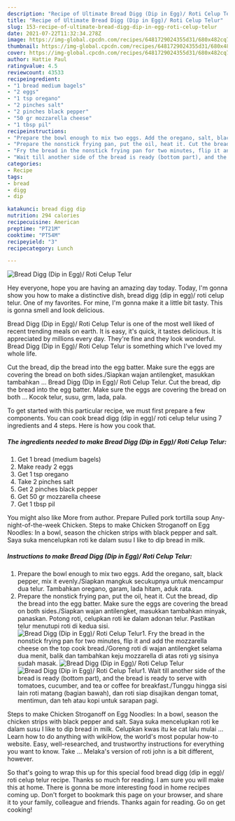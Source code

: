 ```yaml
---
description: "Recipe of Ultimate Bread Digg (Dip in Egg)/ Roti Celup Telur"
title: "Recipe of Ultimate Bread Digg (Dip in Egg)/ Roti Celup Telur"
slug: 153-recipe-of-ultimate-bread-digg-dip-in-egg-roti-celup-telur
date: 2021-07-22T11:32:34.278Z
image: https://img-global.cpcdn.com/recipes/6481729024355d31/680x482cq70/bread-digg-dip-in-egg-roti-celup-telur-recipe-main-photo.jpg
thumbnail: https://img-global.cpcdn.com/recipes/6481729024355d31/680x482cq70/bread-digg-dip-in-egg-roti-celup-telur-recipe-main-photo.jpg
cover: https://img-global.cpcdn.com/recipes/6481729024355d31/680x482cq70/bread-digg-dip-in-egg-roti-celup-telur-recipe-main-photo.jpg
author: Hattie Paul
ratingvalue: 4.5
reviewcount: 43533
recipeingredient:
- "1 bread medium bagels"
- "2 eggs"
- "1 tsp oregano"
- "2 pinches salt"
- "2 pinches black pepper"
- "50 gr mozzarella cheese"
- "1 tbsp pil"
recipeinstructions:
- "Prepare the bowl enough to mix two eggs. Add the oregano, salt, black pepper, mix it evenly./Siapkan mangkuk secukupnya untuk mencampur dua telur. Tambahkan oregano, garam, lada hitam, aduk rata."
- "Prepare the nonstick frying pan, put the oil, heat it. Cut the bread, dip the bread into the egg batter. Make sure the eggs are covering the bread on both sides./Siapkan wajan antilengket, masukkan tambahkan minyak, panaskan. Potong roti, celupkan roti ke dalam adonan telur. Pastikan telur menutupi roti di kedua sisi."
- "Fry the bread in the nonstick frying pan for two minutes, flip it and add the mozzarella cheese on the top cook bread./Goreng roti di wajan antilengket selama dua menit, balik dan tambahkan keju mozzarella di atas roti yg sisinya sudah masak."
- "Wait till another side of the bread is ready (bottom part), and the bread is ready to serve with tomatoes, cucumber, and tea or coffee for breakfast./Tunggu hingga sisi lain roti matang (bagian bawah), dan roti siap disajikan dengan tomat, mentimun, dan teh atau kopi untuk sarapan pagi."
categories:
- Recipe
tags:
- bread
- digg
- dip

katakunci: bread digg dip 
nutrition: 294 calories
recipecuisine: American
preptime: "PT21M"
cooktime: "PT54M"
recipeyield: "3"
recipecategory: Lunch

---
```



![Bread Digg (Dip in Egg)/ Roti Celup Telur](https://img-global.cpcdn.com/recipes/6481729024355d31/680x482cq70/bread-digg-dip-in-egg-roti-celup-telur-recipe-main-photo.jpg)

Hey everyone, hope you are having an amazing day today. Today, I'm gonna show you how to make a distinctive dish, bread digg (dip in egg)/ roti celup telur. One of my favorites. For mine, I'm gonna make it a little bit tasty. This is gonna smell and look delicious.

Bread Digg (Dip in Egg)/ Roti Celup Telur is one of the most well liked of recent trending meals on earth. It is easy, it's quick, it tastes delicious. It is appreciated by millions every day. They're fine and they look wonderful. Bread Digg (Dip in Egg)/ Roti Celup Telur is something which I've loved my whole life.

Cut the bread, dip the bread into the egg batter. Make sure the eggs are covering the bread on both sides./Siapkan wajan antilengket, masukkan tambahkan … Bread Digg (Dip in Egg)/ Roti Celup Telur. Cut the bread, dip the bread into the egg batter. Make sure the eggs are covering the bread on both … Kocok telur, susu, grm, lada, pala.


To get started with this particular recipe, we must first prepare a few components. You can cook bread digg (dip in egg)/ roti celup telur using 7 ingredients and 4 steps. Here is how you cook that.

<!--inarticleads1-->

##### The ingredients needed to make Bread Digg (Dip in Egg)/ Roti Celup Telur:

1. Get 1 bread (medium bagels)
1. Make ready 2 eggs
1. Get 1 tsp oregano
1. Take 2 pinches salt
1. Get 2 pinches black pepper
1. Get 50 gr mozzarella cheese
1. Get 1 tbsp pil


You might also like More from author. Prepare Pulled pork tortilla soup Any-night-of-the-week Chicken. Steps to make Chicken Stroganoff on Egg Noodles: In a bowl, season the chicken strips with black pepper and salt. Saya suka mencelupkan roti ke dalam susu I like to dip bread in milk. 

<!--inarticleads2-->

##### Instructions to make Bread Digg (Dip in Egg)/ Roti Celup Telur:

1. Prepare the bowl enough to mix two eggs. Add the oregano, salt, black pepper, mix it evenly./Siapkan mangkuk secukupnya untuk mencampur dua telur. Tambahkan oregano, garam, lada hitam, aduk rata.
1. Prepare the nonstick frying pan, put the oil, heat it. Cut the bread, dip the bread into the egg batter. Make sure the eggs are covering the bread on both sides./Siapkan wajan antilengket, masukkan tambahkan minyak, panaskan. Potong roti, celupkan roti ke dalam adonan telur. Pastikan telur menutupi roti di kedua sisi.
<img src="//assets-global.cpcdn.com/assets/icons/button_play-2c75c40dde080a61004c1f40b05d8f140eaff45d7e9e6481dc71c63d2e7c4909.png" alt="Bread Digg (Dip in Egg)/ Roti Celup Telur">1. Fry the bread in the nonstick frying pan for two minutes, flip it and add the mozzarella cheese on the top cook bread./Goreng roti di wajan antilengket selama dua menit, balik dan tambahkan keju mozzarella di atas roti yg sisinya sudah masak.
<img src="//assets-global.cpcdn.com/assets/icons/button_play-2c75c40dde080a61004c1f40b05d8f140eaff45d7e9e6481dc71c63d2e7c4909.png" alt="Bread Digg (Dip in Egg)/ Roti Celup Telur"><img src="//assets-global.cpcdn.com/assets/icons/button_play-2c75c40dde080a61004c1f40b05d8f140eaff45d7e9e6481dc71c63d2e7c4909.png" alt="Bread Digg (Dip in Egg)/ Roti Celup Telur">1. Wait till another side of the bread is ready (bottom part), and the bread is ready to serve with tomatoes, cucumber, and tea or coffee for breakfast./Tunggu hingga sisi lain roti matang (bagian bawah), dan roti siap disajikan dengan tomat, mentimun, dan teh atau kopi untuk sarapan pagi.


Steps to make Chicken Stroganoff on Egg Noodles: In a bowl, season the chicken strips with black pepper and salt. Saya suka mencelupkan roti ke dalam susu I like to dip bread in milk. Celupkan kwas itu ke cat lalu mulai … Learn how to do anything with wikiHow, the world&#39;s most popular how-to website. Easy, well-researched, and trustworthy instructions for everything you want to know. Take … Melaka&#39;s version of roti john is a bit different, however. 

So that's going to wrap this up for this special food bread digg (dip in egg)/ roti celup telur recipe. Thanks so much for reading. I am sure you will make this at home. There is gonna be more interesting food in home recipes coming up. Don't forget to bookmark this page on your browser, and share it to your family, colleague and friends. Thanks again for reading. Go on get cooking!
